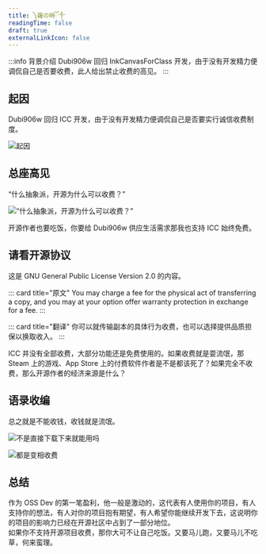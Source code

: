 ```yaml
---
title: ༽羅の時ོ༒
readingTime: false
draft: true
externalLinkIcon: false
---
```

:::info 背景介绍
Dubi906w 回归 InkCanvasForClass 开发，由于没有开发精力便调侃自己是否要收费，此人给出禁止收费的高见。
:::


<RepoCard repo="InkCanvas/InkCanvasForClass" />

## 起因

Dubi906w 回归 ICC 开发，由于没有开发精力便调侃自己是否要实行诚信收费制度。

![起因](https://images.mcsl.com.cn/nonprofit-guy/start.png)

## 总座高见

“什么抽象派，开源为什么可以收费？”

![“什么抽象派，开源为什么可以收费？”](https://images.mcsl.com.cn/nonprofit-guy/nonprofit.png)

开源作者也要吃饭，你要给 Dubi906w 供应生活需求那我也支持 ICC 始终免费。

## 请看开源协议

这是 GNU General Public License Version 2.0 的内容。

::: card title="原文"
You may charge a fee for the physical act of transferring a copy, and you may at your option offer
warranty protection in exchange for a fee.
:::

::: card title="翻译"
你可以就传输副本的具体行为收费，也可以选择提供品质担保以换取收入。
:::

ICC 并没有全部收费，大部分功能还是免费使用的。如果收费就是耍流氓，那 Steam 上的游戏、App Store 上的付费软件作者是不是都该死了？如果完全不收费，那么开源作者的经济来源是什么？

## 语录收编

总之就是不能收钱，收钱就是流氓。

![不是直接下载下来就能用吗](https://images.mcsl.com.cn/nonprofit-guy/Snipaste_2024-10-19_11-44-57.png)

![都是变相收费](https://images.mcsl.com.cn/nonprofit-guy/Snipaste_2024-10-19_11-50-47.png)

## 总结

作为 OSS Dev 的第一笔盈利，他一般是激动的，这代表有人使用你的项目，有人支持你的想法，有人对你的项目抱有期望，有人希望你能继续开发下去，这说明你的项目的影响力已经在开源社区中占到了一部分地位。  
如果你不支持开源项目收费，那你大可不让自己吃饭。又要马儿跑，又要马儿不吃草，何来蛮理。

